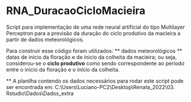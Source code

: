 # RNA_DuracaoCicloMacieira

Script para implementação de uma rede neural artificial do tipo Multilayer Perceptron para a previsão da duração do ciclo produtivo da macieira a partir de dados meteorológicos.

Para construir esse código foram utilizados:
** dados meteorológicos 
** datas de início da floração e de ínicio da colheita da macieira; ou seja, considerou-se o **ciclo produtivo** como sendo correspondente ao período entre o início da floração e o início da colheita. 

** A planilha contendo os dados necessários para rodar este script pode ser encontrada em: C:\Users\Luciano-PC2\Desktop\Renata_2022\03. Rstudio\Dados\Dados_extra
